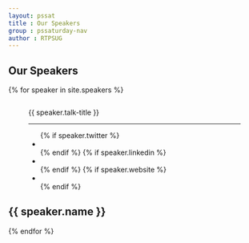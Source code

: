 ```yaml
---
layout: pssat
title : Our Speakers
group : pssaturday-nav
author : RTPSUG
---
```

<!-- Content Area Start -->
<div id="content">
  <div class="container">
    <!-- row start -->
    <div class="row">
      <div class="col-md-12">
          <div class="page-header-title">
              <h2 class="heading-title text-center">Our Speakers</h2>
            </div>
          <div class="row">
            <!--START speaker LOOP-->
            {% for speaker in site.speakers %}
            <div class="col-sm-6 col-md-4">
              <!-- speaker Item Starts -->
              <div class="speaker-item">
                <figure class="team-profile">
                  <img src="{{ BASE_PATH }}/assets/images/pssat-speaker/{{ speaker.img }}" alt="">
                  <figcaption class="our-team">
                    <div class="details col-md-12">
                      <p class="content-white">{{ speaker.talk-title }}</p>
                      <hr class="small-divider border-white">
                      <ul class="social-icons text-center">
                        {% if speaker.twitter %}<li><a href="https://twitter.com/{{ speaker.twitter }}"
                            target="_blank" title="@{{ speaker.twitter }}"><i class="fa fa-twitter"
                              aria-hidden="true"></i></a></li>{% endif %}
                        {% if speaker.linkedin %}<li><a
                            href="https://www.linkedin.com/in/{{ speaker.linkedin }}/" target="_blank"
                            title="{{ speaker.linkedin }}"><i class="fa fa-linkedin" aria-hidden="true"></i></a>
                        </li>{% endif %}
                        {% if speaker.website %}<li><a href="{{ speaker.website }}" target="_blank"
                            title="{{ speaker.website }}"><i class="fa fa-cloud" aria-hidden="true"></i></a></li>
                        {% endif %}
                      </ul>
                    </div>
                  </figcaption>
                </figure>
                <div class="info">
                  <h2>
                    {{ speaker.name }}
                  </h2>
                </div>
              </div>
              <!-- Team Item Ends -->
            </div>
            {% endfor %}
            <!--END speaker LOOP-->
          </div>
          <!-- End speaker  01 -->
        </div>
      </div>
    </div>
  </div>
  <!-- Content Area End -->